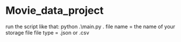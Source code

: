 # Movie_data_project

run the script like that:
python .\main.py <file name>.<file type>
  file name = the name of your storage file 
  file type = .json or .csv
